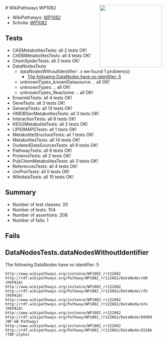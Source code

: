 <img style="float: right; width: 200px" src="https://upload.wikimedia.org/wikipedia/commons/thumb/8/83/Wplogo_with_text_500.png/640px-Wplogo_with_text_500.png" />
# WikiPathways WP1082

* WikiPathways: [WP1082](https://wikipathways.org/pathways/WP1082)
* Scholia: [WP1082](https://scholia.toolforge.org/wikipathways/WP1082)
## Tests
* CASMetabolitesTests: all 2 tests OK!
* ChEBIMetabolitesTests: all 4 tests OK!
* ChemSpiderTests: all 2 tests OK!
* DataNodesTests
    * dataNodesWithoutIdentifier: .x we found 1 problem(s):
        * [The following DataNodes have no identifier: 5](#d2d32fa4)
    * unknownTypes_knownDatasource: .. all OK!
    * unknownTypes: .. all OK!
    * unknownTypes_Reactome: .. all OK!
* EnsemblTests: all 4 tests OK!
* GeneTests: all 3 tests OK!
* GeneralTests: all 13 tests OK!
* HMDBSecMetabolitesTests: all 3 tests OK!
* InteractionTests: all 8 tests OK!
* KEGGMetaboliteTests: all 2 tests OK!
* LIPIDMAPSTests: all 1 tests OK!
* MetaboliteStructureTests: all 1 tests OK!
* MetabolitesTests: all 14 tests OK!
* OudatedDataSourcesTests: all 8 tests OK!
* PathwayTests: all 6 tests OK!
* ProteinsTests: all 2 tests OK!
* PubChemMetabolitesTests: all 3 tests OK!
* ReferencesTests: all 4 tests OK!
* UniProtTests: all 5 tests OK!
* WikidataTests: all 15 tests OK!


## Summary

* Number of test classes: 20
* Number of tests: 104
* Number of assertions: 208
* Number of fails: 1

## Fails

<a name="d2d32fa4" />

## DataNodesTests.dataNodesWithoutIdentifier

The following DataNodes have no identifier: 5
```
http://www.wikipathways.org/instance/WP1082_rr122662 http://rdf.wikipathways.org/Pathway/WP1082_rr122662/DataNode/c08 (HSPA1A)
http://www.wikipathways.org/instance/WP1082_rr122662 http://rdf.wikipathways.org/Pathway/WP1082_rr122662/DataNode/cfb (HSPA1A)
http://www.wikipathways.org/instance/WP1082_rr122662 http://rdf.wikipathways.org/Pathway/WP1082_rr122662/DataNode/e7e (HSPA1A)
http://www.wikipathways.org/instance/WP1082_rr122662 http://rdf.wikipathways.org/Pathway/WP1082_rr122662/DataNode/b9d89 (NF-kB Pathway)
http://www.wikipathways.org/instance/WP1082_rr122662 http://rdf.wikipathways.org/Pathway/WP1082_rr122662/DataNode/d156b (TNF-alpha)
```

